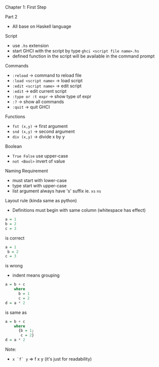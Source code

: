 Chapter 1: First Step

Part 2
* All base on Haskell language

Script
- use `.hs` extension
- start GHCI with the script by type `ghci <script file name>.hs`
- defined function in the script will be available in the command prompt

Commands
- `:reload` -> command to reload file
- `:load <script name>` -> load script
- `:edit <script name>` -> edit script
- `:edit` -> edit current script
- `:type or :t expr` -> show type of expr
- `:?` -> show all commands
- `:quit` -> quit GHCI

Functions
- `fst (x,y)` -> first argument
- `snd (x,y)` -> second argument
- `div (x,y)` -> divide x by y

Boolean
- `True False` use upper-case
- `not <Bool>` invert of <Bool> value

Naming Requirement
- must start with lower-case
- type start with upper-case
- list argument always have 's' suffix ie. `xs` `ns`

Layout rule (kinda same as python)
- Definitions must begin with same column (whitespace has effect)
``` Haskell
a = 1
b = 2
c = 3
```
is correct

``` Haskell
a = 1
 b = 2
c = 3
```
is wrong

- indent means grouping
``` Haskell
a = b + c
    where
      b = 1
      c = 2
d = a * 2
```
is same as
``` Haskell
a = b + c
    where
      {b = 1;
       c = 2}
d = a * 2
```

Note:
- ```x `f` y``` => f x y (it's just for readability)
